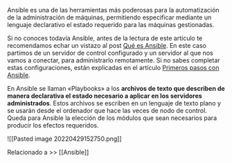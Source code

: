 Ansible es una de las herramientas más poderosas para la automatización de la administración de máquinas, permitiendo especificar mediante un lenguaje declarativo el estado requerido para las máquinas gestionadas.

Si no conoces todavía Ansible, antes de la lectura de este artículo te recomendamos echar un vistazo al post [Qué es Ansible](https://www.arsys.es/blog/ansible). En este caso partimos de un servidor de control configurado y un servidor al que nos vamos a conectar, para administrarlo remotamente. Si no sabes completar estas configuraciones, están explicadas en el artículo [Primeros pasos con Ansible](https://www.arsys.es/blog/primeros-pasos-con-ansible).

En Ansible se llaman «Playbooks» a los **archivos de texto que describen de manera declarativa el estado necesario a aplicar en los servidores administrados**. Estos archivos se escriben en un lenguaje de texto plano y se usarán desde el ordenador que hace las veces de nodo de control. Queda para Ansible la elección de los módulos que sean necesarios para producir los efectos requeridos.

![[Pasted image 20220429152750.png]]

Relacionado a >> [[Ansible]]